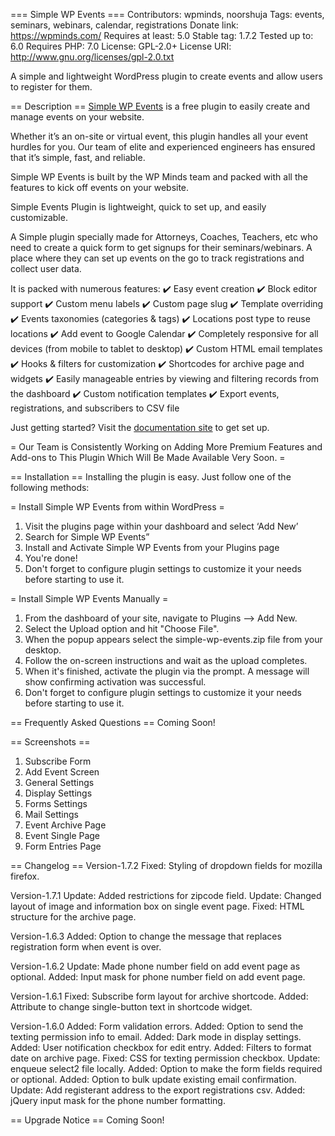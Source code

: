 === Simple WP Events ===
Contributors: wpminds, noorshuja
Tags: events, seminars, webinars, calendar, registrations
Donate link: https://wpminds.com/
Requires at least: 5.0
Stable tag: 1.7.2
Tested up to: 6.0
Requires PHP: 7.0
License: GPL-2.0+
License URI: http://www.gnu.org/licenses/gpl-2.0.txt

A simple and lightweight WordPress plugin to create events and allow users to register for them.

== Description ==
[Simple WP Events](https://simplewpevents.com/) is a free plugin to easily create and manage events on your website.

Whether it’s an on-site or virtual event, this plugin handles all your event hurdles for you. Our team of elite and experienced engineers has ensured that it’s simple, fast, and reliable.

Simple WP Events is built by the WP Minds team and packed with all the features to kick off events on your website.

Simple Events Plugin is lightweight, quick to set up, and easily customizable.

A Simple plugin specially made for Attorneys, Coaches, Teachers, etc who need to create a quick form to get signups for their seminars/webinars. A place where they can set up events on the go to track registrations and collect user data.
 
It is packed with numerous features:
✔️ Easy event creation
✔️ Block editor support
✔️ Custom menu labels
✔️ Custom page slug
✔️ Template overriding
✔️ Events taxonomies (categories & tags)
✔️ Locations post type to reuse locations
✔️ Add event to Google Calendar
✔️ Completely responsive for all devices (from mobile to tablet to desktop)
✔️ Custom HTML email templates
✔️ Hooks & filters for customization
✔️ Shortcodes for archive page and widgets
✔️ Easily manageable entries by viewing and filtering records from the dashboard
✔️ Custom notification templates
✔️ Export events, registrations, and subscribers to CSV file

Just getting started? Visit the [documentation site](https://simplewpevents.com/docs/) to get set up.
 
= Our Team is Consistently Working on Adding More Premium Features and Add-ons to This Plugin Which Will Be Made Available Very Soon. =

== Installation ==
Installing the plugin is easy. Just follow one of the following methods:

= Install Simple WP Events from within WordPress =

1. Visit the plugins page within your dashboard and select ‘Add New’
2. Search for Simple WP Events”
3. Install and Activate Simple WP Events from your Plugins page
4. You're done!
5. Don't forget to configure plugin settings to customize it your needs before starting to use it.

= Install Simple WP Events Manually =

1. From the dashboard of your site, navigate to Plugins --> Add New.
2. Select the Upload option and hit "Choose File".
3. When the popup appears select the simple-wp-events.zip file from your desktop.
4. Follow the on-screen instructions and wait as the upload completes.
5. When it's finished, activate the plugin via the prompt. A message will show confirming activation was successful.
6. Don't forget to configure plugin settings to customize it your needs before starting to use it.

== Frequently Asked Questions ==
Coming Soon!

== Screenshots ==
1. Subscribe Form
2. Add Event Screen
3. General Settings
4. Display Settings
5. Forms Settings
6. Mail Settings
7. Event Archive Page
8. Event Single Page
9. Form Entries Page

== Changelog ==
Version-1.7.2
Fixed: Styling of dropdown fields for mozilla firefox.

Version-1.7.1
Update: Added restrictions for zipcode field.
Update: Changed layout of image and information box on single event page.
Fixed: HTML structure for the archive page.

Version-1.6.3
Added: Option to change the message that replaces registration form when event is over.

Version-1.6.2
Update: Made phone number field on add event page as optional.
Added: Input mask for phone number field on add event page.

Version-1.6.1
Fixed: Subscribe form layout for archive shortcode.
Added: Attribute to change single-button text in shortcode widget.

Version-1.6.0
Added: Form validation errors.
Added: Option to send the texting permission info to email.
Added: Dark mode in display settings.
Added: User notification checkbox for edit entry.
Added: Filters to format date on archive page.
Fixed: CSS for texting permission checkbox.
Update: enqueue select2 file locally.
Added: Option to make the form fields required or optional.
Added: Option to bulk update existing email confirmation.
Update: Add registerant address to the export registrations csv.
Added: jQuery input mask for the phone number formatting.

== Upgrade Notice ==
Coming Soon!
